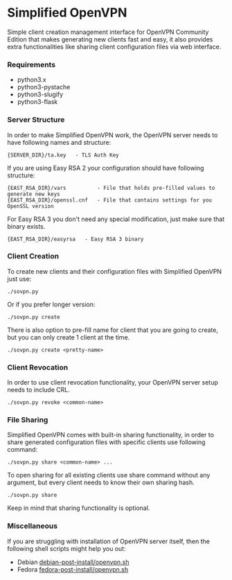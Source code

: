 # Simplified OpenVPN

Simple client creation management interface for OpenVPN Community Edition that makes generating new clients fast and easy, it also provides extra functionalities like sharing client configuration files via web interface.

### Requirements
* python3.x
* python3-pystache
* python3-slugify
* python3-flask

### Server Structure
In order to make Simplified OpenVPN work, the OpenVPN server needs to have
following names and structure:

```
{SERVER_DIR}/ta.key   - TLS Auth Key
```

If you are using Easy RSA 2 your configuration should have following structure:

```
{EAST_RSA_DIR}/vars          - File that holds pre-filled values to generate new keys
{EAST_RSA_DIR}/openssl.cnf   - File that contains settings for you OpenSSL version
```

For Easy RSA 3 you don't need any special modification, just make sure that binary exists.

```
{EAST_RSA_DIR}/easyrsa   - Easy RSA 3 binary
```

### Client Creation

To create new clients and their configuration files with Simplified OpenVPN just use:

```
./sovpn.py
```

Or if you prefer longer version:

```
./sovpn.py create
```

There is also option to pre-fill name for client that you are going to create,
but you can only create 1 client at the time.

```
./sovpn.py create <pretty-name>
```

### Client Revocation

In order to use client revocation functionality, your OpenVPN server setup needs to include CRL.

```
./sovpn.py revoke <common-name>
```

### File Sharing

Simplified OpenVPN comes with built-in sharing functionality, in order to share generated configuration files with specific clients use following command:

```
./sovpn.py share <common-name> ...
```

To open sharing for all existing clients use share command without any argument, but every client needs to know their own sharing hash.

```
./sovpn.py share
```

Keep in mind that sharing functionality is optional.

### Miscellaneous

If you are struggling with installation of OpenVPN server itself, then the following shell scripts might help you out:

* Debian
[debian-post-install/openvpn.sh](https://github.com/rudissaar/linux-config-scripts/blob/master/debian-post-install/openvpn.sh)
* Fedora
[fedora-post-install/openvpn.sh](https://github.com/rudissaar/linux-config-scripts/blob/master/fedora-post-install/openvpn.sh)
